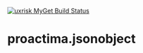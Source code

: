 [![uxrisk MyGet Build Status](https://www.myget.org/BuildSource/Badge/uxrisk?identifier=9798351e-5ab0-4bc0-8912-a20ce5a12d5b)](https://www.myget.org/)

# proactima.jsonobject

